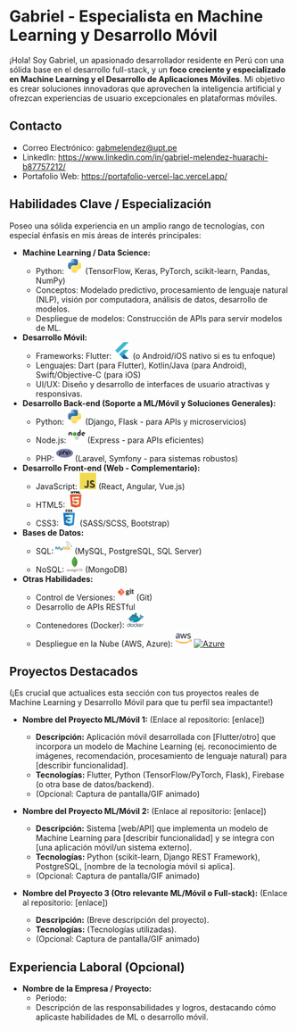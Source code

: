 # Gabriel - Especialista en Machine Learning y Desarrollo Móvil

¡Hola! Soy Gabriel, un apasionado desarrollador residente en Perú con una sólida base en el desarrollo full-stack, y un **foco creciente y especializado en Machine Learning y el Desarrollo de Aplicaciones Móviles**. Mi objetivo es crear soluciones innovadoras que aprovechen la inteligencia artificial y ofrezcan experiencias de usuario excepcionales en plataformas móviles.

## Contacto

*   Correo Electrónico: gabmelendez@upt.pe
*   LinkedIn: https://www.linkedin.com/in/gabriel-melendez-huarachi-b87757212/
*   Portafolio Web: https://portafolio-vercel-lac.vercel.app/

## Habilidades Clave / Especialización

Poseo una sólida experiencia en un amplio rango de tecnologías, con especial énfasis en mis áreas de interés principales:

*   **Machine Learning / Data Science:**
    *   Python: [<img src="https://raw.githubusercontent.com/devicons/devicon/master/icons/python/python-original.svg" alt="Python" width="30" height="30"/>](https://www.python.org) (TensorFlow, Keras, PyTorch, scikit-learn, Pandas, NumPy)
    *   Conceptos: Modelado predictivo, procesamiento de lenguaje natural (NLP), visión por computadora, análisis de datos, desarrollo de modelos.
    *   Despliegue de modelos: Construcción de APIs para servir modelos de ML.
*   **Desarrollo Móvil:**
    *   Frameworks: Flutter: [<img src="https://raw.githubusercontent.com/devicons/devicon/master/icons/flutter/flutter-original.svg" alt="Flutter" width="30" height="30"/>](https://flutter.dev/) (o Android/iOS nativo si es tu enfoque)
    *   Lenguajes: Dart (para Flutter), Kotlin/Java (para Android), Swift/Objective-C (para iOS)
    *   UI/UX: Diseño y desarrollo de interfaces de usuario atractivas y responsivas.
*   **Desarrollo Back-end (Soporte a ML/Móvil y Soluciones Generales):**
    *   Python: [<img src="https://raw.githubusercontent.com/devicons/devicon/master/icons/python/python-original.svg" alt="Python" width="30" height="30"/>](https://www.python.org) (Django, Flask - para APIs y microservicios)
    *   Node.js: [<img src="https://raw.githubusercontent.com/devicons/devicon/master/icons/nodejs/nodejs-original-wordmark.svg" alt="Node.js" width="30" height="30"/>](https://nodejs.org) (Express - para APIs eficientes)
    *   PHP: [<img src="https://raw.githubusercontent.com/devicons/devicon/master/icons/php/php-original.svg" alt="PHP" width="30" height="30"/>](https://www.php.net) (Laravel, Symfony - para sistemas robustos)
*   **Desarrollo Front-end (Web - Complementario):**
    *   JavaScript: [<img src="https://raw.githubusercontent.com/devicons/devicon/master/icons/javascript/javascript-original.svg" alt="JavaScript" width="30" height="30"/>](https://developer.mozilla.org/en-US/docs/Web/JavaScript) (React, Angular, Vue.js)
    *   HTML5: [<img src="https://raw.githubusercontent.com/devicons/devicon/master/icons/html5/html5-original-wordmark.svg" alt="HTML5" width="30" height="30"/>](https://www.w3.org/html/)
    *   CSS3: [<img src="https://raw.githubusercontent.com/devicons/devicon/master/icons/css3/css3-original-wordmark.svg" alt="CSS3" width="30" height="30"/>](https://www.w3schools.com/css/) (SASS/SCSS, Bootstrap)
*   **Bases de Datos:**
    *   SQL: [<img src="https://raw.githubusercontent.com/devicons/devicon/master/icons/mysql/mysql-original-wordmark.svg" alt="MySQL" width="30" height="30"/>](https://www.mysql.com/) (MySQL, PostgreSQL, SQL Server)
    *   NoSQL: [<img src="https://raw.githubusercontent.com/devicons/devicon/master/icons/mongodb/mongodb-original-wordmark.svg" alt="MongoDB" width="30" height="30"/>](https://www.mongodb.com/) (MongoDB)
*   **Otras Habilidades:**
    *   Control de Versiones: [<img src="https://raw.githubusercontent.com/devicons/devicon/master/icons/git/git-original-wordmark.svg" alt="Git" width="30" height="30"/>](https://git-scm.com/) (Git)
    *   Desarrollo de APIs RESTful
    *   Contenedores (Docker): [<img src="https://raw.githubusercontent.com/devicons/devicon/master/icons/docker/docker-original-wordmark.svg" alt="Docker" width="30" height="30"/>](https://www.docker.com/)
    *   Despliegue en la Nube (AWS, Azure): [<img src="https://raw.githubusercontent.com/devicons/devicon/master/icons/amazonwebservices/amazonwebservices-original-wordmark.svg" alt="AWS" width="30" height="30"/>](https://aws.amazon.com/) [<img src="https://www.vectorlogo.zone/logos/microsoft_azure/microsoft_azure-icon.svg" alt="Azure" width="30" height="30"/>](https://azure.microsoft.com/en-in/)

## Proyectos Destacados

(¡Es crucial que actualices esta sección con tus proyectos reales de Machine Learning y Desarrollo Móvil para que tu perfil sea impactante!)

*   **Nombre del Proyecto ML/Móvil 1:** (Enlace al repositorio: [enlace])
    *   **Descripción:** Aplicación móvil desarrollada con [Flutter/otro] que incorpora un modelo de Machine Learning (ej. reconocimiento de imágenes, recomendación, procesamiento de lenguaje natural) para [describir funcionalidad].
    *   **Tecnologías:** Flutter, Python (TensorFlow/PyTorch, Flask), Firebase (o otra base de datos/backend).
    *   (Opcional: Captura de pantalla/GIF animado)

*   **Nombre del Proyecto ML/Móvil 2:** (Enlace al repositorio: [enlace])
    *   **Descripción:** Sistema [web/API] que implementa un modelo de Machine Learning para [describir funcionalidad] y se integra con [una aplicación móvil/un sistema externo].
    *   **Tecnologías:** Python (scikit-learn, Django REST Framework), PostgreSQL, [nombre de la tecnología móvil si aplica].
    *   (Opcional: Captura de pantalla/GIF animado)

*   **Nombre del Proyecto 3 (Otro relevante ML/Móvil o Full-stack):** (Enlace al repositorio: [enlace])
    *   **Descripción:** (Breve descripción del proyecto).
    *   **Tecnologías:** (Tecnologías utilizadas).
    *   (Opcional: Captura de pantalla/GIF animado)

## Experiencia Laboral (Opcional)

*   **Nombre de la Empresa / Proyecto:**
    *   Periodo:
    *   Descripción de las responsabilidades y logros, destacando cómo aplicaste habilidades de ML o desarrollo móvil.
